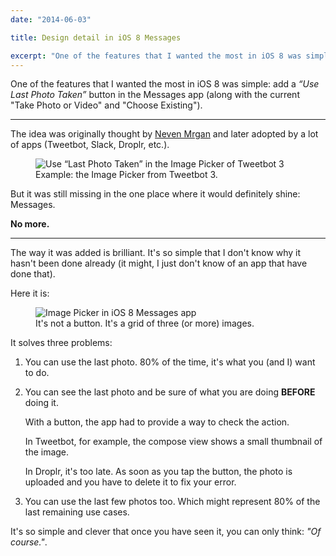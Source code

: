 ```yaml
---
date: "2014-06-03"

title: Design detail in iOS 8 Messages

excerpt: "One of the features that I wanted the most in iOS 8 was simple: Add a “Use Last Photo Taken” button in the Messages app."
---
```


One of the features that I wanted the most in iOS 8 was simple: add a _“Use Last Photo Taken”_ button in the Messages app (along with the current "Take Photo or Video" and "Choose Existing").

---

The idea was originally thought by [Neven Mrgan](http://mrgan.tumblr.com/post/12808983893/tweetbot-adds-last-photo-taken-feature) and later adopted by a lot of apps (Tweetbot, Slack, Droplr, etc.).

<figure>
    <img
    src="/images/posts/2014-06-03-picker-tweetbot.png"
    alt="Use “Last Photo Taken” in the Image Picker of Tweetbot 3"
    title="Use “Last Photo Taken”"
  >
  <figcaption>Example: the Image Picker from Tweetbot 3.</figcaption>
</figure>

But it was still missing in the one place where it would definitely shine: Messages.

**No more.**

---

The way it was added is brilliant. It's so simple that I don't know why it hasn't been done already (it might, I just don't know of an app that have done that).

Here it is:

<figure>
  <img
    src="/images/posts/2014-06-03-picker-8.png"
    alt="Image Picker in iOS 8 Messages app"
    title="iOS 8 Messages"
  >
  <figcaption>It's not a button. It's a grid of three (or more) images.</figcaption>
</figure>

It solves three problems:

1. You can use the last photo. 80% of the time, it's what you (and I) want to do.
2. You can see the last photo and be sure of what you are doing **BEFORE** doing it.

	With a button, the app had to provide a way to check the action.

	In Tweetbot, for example, the compose view shows a small thumbnail of the image.

	In Droplr, it's too late. As soon as you tap the button, the photo is uploaded and you have to delete it to fix your error.

3. You can use the last few photos too. Which might represent 80% of the last remaining use cases.

It's so simple and clever that once you have seen it, you can only think: _"Of course."_.
